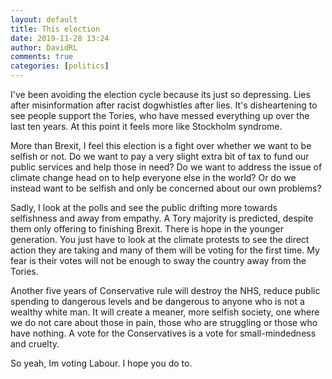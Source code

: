 ```yaml
---  
layout: default  
title: This election  
date: 2019-11-28 13:24  
author: DavidRL  
comments: true  
categories: [politics]  
---  
```


I've been avoiding the election cycle because its just so depressing. Lies after misinformation after racist dogwhistles after lies. It's disheartening to see people support the Tories, who have messed everything up over the last ten years. At this point it feels more like Stockholm syndrome.  

<!--more-->  

More than Brexit, I feel this election is a fight over whether we want to be selfish or not. Do we want to pay a very slight extra bit of tax to fund our public services and help those in need? Do we want to address the issue of climate change head on to help everyone else in the world? Or do we instead want to be selfish and only be concerned about our own problems?  

Sadly, I look at the polls and see the public drifting more towards selfishness and away from empathy. A Tory majority is predicted, despite them only offering to finishing Brexit. There is hope in the younger generation. You just have to look at the climate protests to see the direct action they are taking and many of them will be voting for the first time. My fear is their votes will not be enough to sway the country away from the Tories.  

Another five years of Conservative rule will destroy the NHS, reduce public spending to dangerous levels and be dangerous to anyone who is not a wealthy white man. It will create a meaner, more selfish society, one where we do not care about those in pain, those who are struggling or those who have nothing. A vote for the Conservatives is a vote for small-mindedness and cruelty.  

So yeah, Im voting Labour. I hope you do to.  
